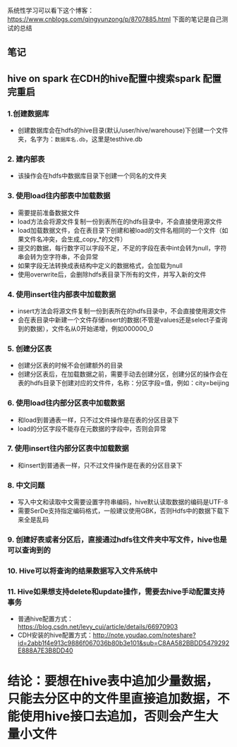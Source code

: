 系统性学习可以看下这个博客：https://www.cnblogs.com/qingyunzong/p/8707885.html  下面的笔记是自己测试的总结
## 笔记
## hive on spark 在CDH的hive配置中搜索spark 配置完重启
### 1.创建数据库
* 创建数据库会在hdfs的hive目录(默认/user/hive/warehouse)下创建一个文件夹，名字为：`数据库名.db`，这里是testhive.db
### 2. 建内部表
* 该操作会在hdfs中数据库目录下创建一个同名的文件夹
### 3. 使用load往内部表中加载数据
* 需要提前准备数据文件
* load方法会将源文件复制一份到表所在的hdfs目录中，不会直接使用源文件
* load加载数据文件，会在表目录下创建和被load的文件名相同的一个文件（如果文件名冲突，会生成_copy_*的文件）
* 提交的数据，每行数字可以字段不足，不足的字段在表中int会转为null，字符串会转为空字符串，不会异常
* 如果字段无法转换成表结构中定义的数据格式，会加载为null
* 使用overwrite后，会删除hdfs表目录下所有的文件，并写入新的文件
### 4. 使用insert往内部表中加载数据
* insert方法会将源文件复制一份到表所在的hdfs目录中，不会直接使用源文件
* 会在表目录中新建一个文件存储insert的数据(不管是values还是select子查询到的数据），文件名从0开始递增，例如000000_0
### 5. 创建分区表
* 创建分区表的时候不会创建额外的目录
* 创建分区表后，在加载数据之前，需要手动去创建分区，创建分区的操作会在表的hdfs目录下创建对应的文件件，名称：分区字段=值，例如：city=beijing
### 6. 使用load往内部分区表中加载数据
* 和load到普通表一样，只不过文件操作是在表的分区目录下
* load的分区字段不能存在元数据的字段中，否则会异常
### 7. 使用insert往内部分区表中加载数据
* 和insert到普通表一样，只不过文件操作是在表的分区目录下
### 8. 中文问题
* 写入中文和读取中文需要设置字符串编码，hive默认读取数据的编码是UTF-8
* 需要SerDe支持指定编码格式，一般建议使用GBK，否则Hdfs中的数据下载下来全是乱码
### 9. 创建好表或者分区后，直接通过hdfs往文件夹中写文件，hive也是可以查询到的
### 10. Hive可以将查询的结果数据写入文件系统中
### 11. Hive如果想支持delete和update操作，需要去hive手动配置支持事务
* 普通hive配置方式：https://blog.csdn.net/levy_cui/article/details/66970903
* CDH安装的hive配置方式：http://note.youdao.com/noteshare?id=2abb1f4e913c9886f067036b80b3e101&sub=C8AA582BBDD5479292E888A7E3B8DD40
# 结论：要想在hive表中追加少量数据，只能去分区中的文件里直接追加数据，不能使用hive接口去追加，否则会产生大量小文件

